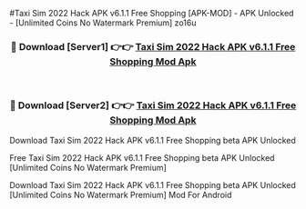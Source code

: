 #Taxi Sim 2022 Hack APK v6.1.1 Free Shopping [APK-MOD] - APK Unlocked - [Unlimited Coins No Watermark Premium] zo16u



<div align="center">

<h3>🔴 Download [Server1] 👉👉 <a href="https://momento.my/?title=Taxi_Sim_2022_Hack_APK_v6.1.1_Free_Shopping">Taxi Sim 2022 Hack APK v6.1.1 Free Shopping Mod Apk</a></h3><br>

<h3>🔴 Download [Server2] 👉👉 <a href="https://momento.my/?title=Taxi_Sim_2022_Hack_APK_v6.1.1_Free_Shopping">Taxi Sim 2022 Hack APK v6.1.1 Free Shopping Mod Apk</a></h3>
</div>



Download Taxi Sim 2022 Hack APK v6.1.1 Free Shopping beta APK Unlocked

Free Taxi Sim 2022 Hack APK v6.1.1 Free Shopping beta APK Unlocked [Unlimited Coins No Watermark Premium]

Download Taxi Sim 2022 Hack APK v6.1.1 Free Shopping beta APK Unlocked [Unlimited Coins No Watermark Premium] Mod For Android
